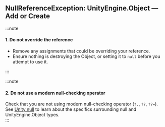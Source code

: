 ## NullReferenceException: UnityEngine.Object — Add or Create

:::note
#### 1. Do not override the reference
- Remove any assignments that could be overriding your reference.  
- Ensure nothing is destroying the Object, or setting it to `null` before you attempt to use it.

:::

:::note
#### 2. Do not use a modern null-checking operator
Check that you are not using modern null-checking operator (`?.`, `??`, `??=`).  
See [Unity null](../../../Other/Unity%20Null.md) to learn about the specifics surrounding null and UnityEngine.Object types.  
:::